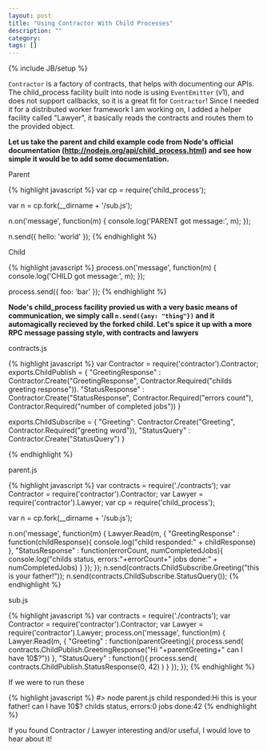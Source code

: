 ```yaml
---
layout: post
title: "Using Contractor With Child Processes"
description: ""
category: 
tags: []
---
```

{% include JB/setup %}

`Contractor` is a factory of contracts, that helps with documenting our APIs.
The child_process facility built into node is using `EventEmitter` (v1), and does not support callbacks, so it is a great fit for `Contractor`!
Since I needed it for a distributed worker framework I am working on, I added a helper facility called "Lawyer", it basically reads the contracts and routes them to the provided object.

__Let us take the parent and child example code from Node's official documentation (http://nodejs.org/api/child_process.html) and see how simple it would be to add some documentation.__

Parent

{% highlight javascript %}
var cp = require('child_process');

var n = cp.fork(__dirname + '/sub.js');

n.on('message', function(m) {
  console.log('PARENT got message:', m);
});

n.send({ hello: 'world' });
{% endhighlight %}

Child

{% highlight javascript %}
process.on('message', function(m) {
  console.log('CHILD got message:', m);
});

process.send({ foo: 'bar' });
{% endhighlight %}

__Node's child_process facility provied us with a very basic means of communication, we simply call `n.send({any: "thing"})` and it automagically recieved by the forked child.  Let's spice it up with a more RPC message passing style, with contracts and lawyers__

contracts.js

{% highlight javascript %}
var Contractor = require('contractor').Contractor;
exports.ChildPublish = {
	"GreetingResponse" : Contractor.Create("GreetingResponse", Contractor.Required("childs greeting response")).
	"StatusResponse" : Contractor.Create("StatusResponse", Contractor.Required("errors count"), Contractor.Required("number of completed jobs"))
}

exports.ChildSubscribe = {
	"Greeting": Contractor.Create("Greeting", Contractor.Required("greeting word")),
	"StatusQuery" : Contractor.Create("StatusQuery")
}

{% endhighlight %}


parent.js

{% highlight javascript %}
var contracts = require('./contracts');
var Contractor = require('contractor').Contractor;
var Lawyer = require('contractor').Lawyer;
var cp = require('child_process');

var n = cp.fork(__dirname + '/sub.js');

n.on('message', function(m) {
	Lawyer.Read(m, {
		"GreetingResponse" : function(childResponse){ console.log("child responded:" + childResponse) },
		"StatusResponse" : function(errorCount, numCompletedJobs){ console.log("childs status, errors:"+errorCount+" jobs done:" + numCompletedJobs) }
	});
});
n.send(contracts.ChildSubscribe.Greeting("this is your father!"));
n.send(contracts.ChildSubscribe.StatusQuery());
{% endhighlight %}

sub.js

{% highlight javascript %}
var contracts = require('./contracts');
var Contractor = require('contractor').Contractor;
var Lawyer = require('contractor').Lawyer;
process.on('message', function(m) {
  Lawyer.Read(m, {
	"Greeting" : function(parentGreeting){ process.send( contracts.ChildPublish.GreetingResponse("Hi "+parentGreeting+" can I have 10$?")) },
	"StatusQuery" : function(){ process.send( contracts.ChildPublish.StatusResponse(0, 42) ) }
 });
});
{% endhighlight %}

If we were to run these

{% highlight javascript %}
#> node parent.js
child responded:Hi this is your father! can I have 10$?
childs status, errors:0 jobs done:42
{% endhighlight %}

If you found Contractor / Lawyer interesting and/or useful, I would love to hear about it!
